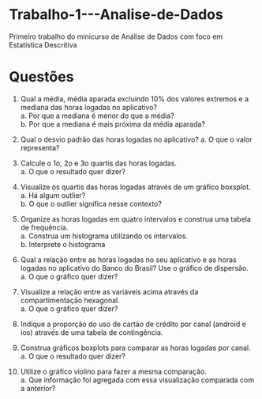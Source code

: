 # Trabalho-1---Analise-de-Dados
Primeiro trabalho do minicurso de Análise de Dados com foco em Estatística Descritiva

# Questões

1. Qual a média, média aparada excluindo 10% dos valores extremos e a
mediana das horas logadas no aplicativo?<br/>
  a. Por que a mediana é menor do que a média?<br/>
  b. Por que a mediana é mais próxima da média aparada?<br/>

2. Qual o desvio padrão das horas logadas no aplicativo?
  a. O que o valor representa?<br/>

3. Calcule o 1o, 2o e 3o quartis das horas logadas.<br/>
  a. O que o resultado quer dizer?<br/>

4. Visualize os quartis das horas logadas através de um gráfico boxsplot.<br/>
  a. Há algum outlier?<br/>
  b. O que o outlier significa nesse contexto?<br/>
  
5. Organize as horas logadas em quatro intervalos e construa uma tabela de
frequência.<br/>
  a. Construa um histograma utilizando os intervalos.<br/>
  b. Interprete o histograma<br/>

6. Qual a relação entre as horas logadas no seu aplicativo e as horas logadas
no aplicativo do Banco do Brasil? Use o gráfico de dispersão.<br/>
  a. O que o gráfico quer dizer?<br/>

7. Visualize a relação entre as variáveis acima através da compartimentação
hexagonal.<br/>
  a. O que o gráfico quer dizer?<br/>

8. Indique a proporção do uso de cartão de crédito por canal (android e ios)
através de uma tabela de contingência.<br/>

9. Construa gráficos boxplots para comparar as horas logadas por canal.
  a. O que o resultado quer dizer?<br/>
  
10. Utilize o gráfico violino para fazer a mesma comparação.<br/>
  a. Que informação foi agregada com essa visualização comparada com a anterior?<br/>
